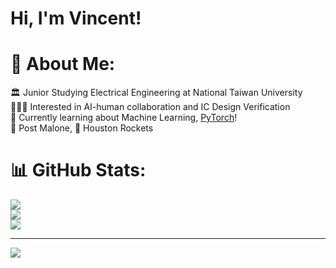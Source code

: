 # Hi, I'm Vincent!

# 💫 About Me:
🏛️ Junior Studying Electrical Engineering at National Taiwan University<br/>
👨🏻‍💻 Interested in AI-human collaboration and IC Design Verification<br/>
💭 Currently learning about Machine Learning, [PyTorch](https://www.learnpytorch.io/)!<br/>
🎸 Post Malone, 🏀 Houston Rockets<br/>

# 📊 GitHub Stats:
![](https://github-readme-stats.vercel.app/api?username=Vincent-Tiono&theme=dark&hide_border=false&include_all_commits=false&count_private=false)<br/>
![](https://github-readme-streak-stats.herokuapp.com/?user=Vincent-Tiono&theme=dark&hide_border=false)<br/>
![](https://github-readme-stats.vercel.app/api/top-langs/?username=Vincent-Tiono&theme=dark&hide_border=false&include_all_commits=false&count_private=false&layout=compact)

---
[![](https://visitcount.itsvg.in/api?id=Vincent-Tiono&icon=0&color=0)](https://visitcount.itsvg.in)

<!-- Proudly created with GPRM ( https://gprm.itsvg.in ) -->

<!--
**Vincent-Tiono/Vincent-Tiono** is a ✨ _special_ ✨ repository because its `README.md` (this file) appears on your GitHub profile.

Here are some ideas to get you started:

- 🔭 I’m currently working on ...
- 🌱 I’m currently learning ...
- 👯 I’m looking to collaborate on ...
- 🤔 I’m looking for help with ...
- 💬 Ask me about ...
- 📫 How to reach me: ...
- 😄 Pronouns: ...
- ⚡ Fun fact: ...
-->
